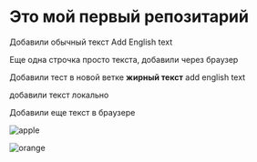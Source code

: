 # Это мой первый репозитарий

Добавили обычный текст Add English text

Еще одна строчка просто текста, добавили через браузер

Добавили тест в новой ветке **жирный текст** add english text


добавили текст локально

Добавили еще текст в браузере


![apple](Avengers.jpg)

![orange](IMG_6289.jpg)

